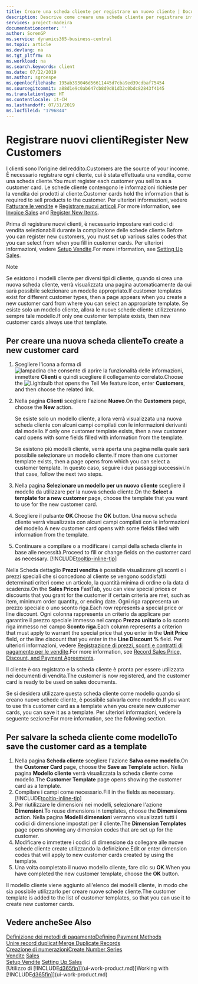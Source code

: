 ```yaml
---
title: Creare una scheda cliente per registrare un nuovo cliente | Documenti Microsoft
description: Descrive come creare una scheda cliente per registrare informazioni su ogni nuovo cliente a cui sono rivolte le vendite.
services: project-madeira
documentationcenter: ''
author: SorenGP
ms.service: dynamics365-business-central
ms.topic: article
ms.devlang: na
ms.tgt_pltfrm: na
ms.workload: na
ms.search.keywords: client
ms.date: 07/22/2019
ms.author: sgroespe
ms.openlocfilehash: 195ab393046d56611445d7cba9ed39cdbaf75454
ms.sourcegitcommit: a88d1e9c0ab647cb8d9d81d32c0bdc82843f4145
ms.translationtype: HT
ms.contentlocale: it-CH
ms.lasthandoff: 07/31/2019
ms.locfileid: "1796844"
---
```

# <a name="register-new-customers"></a><span data-ttu-id="4c255-103">Registrare nuovi clienti</span><span class="sxs-lookup"><span data-stu-id="4c255-103">Register New Customers</span></span>
<span data-ttu-id="4c255-104">I clienti sono l'origine del reddito.</span><span class="sxs-lookup"><span data-stu-id="4c255-104">Customers are the source of your income.</span></span> <span data-ttu-id="4c255-105">È necessario registrare ogni cliente, cui è stata effettuata una vendita, come una scheda cliente.</span><span class="sxs-lookup"><span data-stu-id="4c255-105">You must register each customer you sell to as a customer card.</span></span> <span data-ttu-id="4c255-106">Le schede cliente contengono le informazioni richieste per la vendita dei prodotti al cliente.</span><span class="sxs-lookup"><span data-stu-id="4c255-106">Customer cards hold the information that is required to sell products to the customer.</span></span> <span data-ttu-id="4c255-107">Per ulteriori informazioni, vedere [Fatturare le vendite](sales-how-invoice-sales.md) e [Registrare nuovi articoli](inventory-how-register-new-items.md).</span><span class="sxs-lookup"><span data-stu-id="4c255-107">For more information, see [Invoice Sales](sales-how-invoice-sales.md) and [Register New Items](inventory-how-register-new-items.md).</span></span>  

<span data-ttu-id="4c255-108">Prima di registrare nuovi clienti, è necessario impostare vari codici di vendita selezionabili durante la compilazione delle schede cliente.</span><span class="sxs-lookup"><span data-stu-id="4c255-108">Before you can register new customers, you must set up various sales codes that you can select from when you fill in customer cards.</span></span> <span data-ttu-id="4c255-109">Per ulteriori informazioni, vedere [Setup Vendite](sales-setup-sales.md).</span><span class="sxs-lookup"><span data-stu-id="4c255-109">For more information, see [Setting Up Sales](sales-setup-sales.md).</span></span>

> [!NOTE]  
>   <span data-ttu-id="4c255-110">Se esistono i modelli cliente per diversi tipi di cliente, quando si crea una nuova scheda cliente, verrà visualizzata una pagina automaticamente da cui sarà possibile selezionare un modello appropriato.</span><span class="sxs-lookup"><span data-stu-id="4c255-110">If customer templates exist for different customer types, then a page appears when you create a new customer card from where you can select an appropriate template.</span></span> <span data-ttu-id="4c255-111">Se esiste solo un modello cliente, allora le nuove schede cliente utilizzeranno sempre tale modello.</span><span class="sxs-lookup"><span data-stu-id="4c255-111">If only one customer template exists, then new customer cards always use that template.</span></span>

## <a name="to-create-a-new-customer-card"></a><span data-ttu-id="4c255-112">Per creare una nuova scheda cliente</span><span class="sxs-lookup"><span data-stu-id="4c255-112">To create a new customer card</span></span>
1. <span data-ttu-id="4c255-113">Scegliere l'icona a forma di ![lampadina che consente di aprire la funzionalità delle informazioni](media/ui-search/search_small.png "Informazioni sull'operazione che si desidera eseguire"), immettere **Clienti** e quindi scegliere il collegamento correlato.</span><span class="sxs-lookup"><span data-stu-id="4c255-113">Choose the ![Lightbulb that opens the Tell Me feature](media/ui-search/search_small.png "Tell me what you want to do") icon, enter **Customers**, and then choose the related link.</span></span>  
2. <span data-ttu-id="4c255-114">Nella pagina **Clienti** scegliere l'azione **Nuovo**.</span><span class="sxs-lookup"><span data-stu-id="4c255-114">On the **Customers** page, choose the **New** action.</span></span>

    <span data-ttu-id="4c255-115">Se esiste solo un modello cliente, allora verrà visualizzata una nuova scheda cliente con alcuni campi compilati con le informazioni derivanti dal modello.</span><span class="sxs-lookup"><span data-stu-id="4c255-115">If only one customer template exists, then a new customer card opens with some fields filled with information from the template.</span></span>

    <span data-ttu-id="4c255-116">Se esistono più modelli cliente, verrà aperta una pagina nella quale sarà possibile selezionare un modello cliente.</span><span class="sxs-lookup"><span data-stu-id="4c255-116">If more than one customer template exists, then a page opens from which you can select a customer template.</span></span> <span data-ttu-id="4c255-117">In questo caso, seguire i due passaggi successivi.</span><span class="sxs-lookup"><span data-stu-id="4c255-117">In that case, follow the next two steps.</span></span>
3. <span data-ttu-id="4c255-118">Nella pagina **Selezionare un modello per un nuovo cliente** scegliere il modello da utilizzare per la nuova scheda cliente.</span><span class="sxs-lookup"><span data-stu-id="4c255-118">On the **Select a template for a new customer** page, choose the template that you want to use for the new customer card.</span></span>
4. <span data-ttu-id="4c255-119">Scegliere il pulsante **OK**.</span><span class="sxs-lookup"><span data-stu-id="4c255-119">Choose the **OK** button.</span></span> <span data-ttu-id="4c255-120">Una nuova scheda cliente verrà visualizzata con alcuni campi compilati con le informazioni del modello.</span><span class="sxs-lookup"><span data-stu-id="4c255-120">A new customer card opens with some fields filled with information from the template.</span></span>  
5. <span data-ttu-id="4c255-121">Continuare a compilare o a modificare i campi della scheda cliente in base alle necessità.</span><span class="sxs-lookup"><span data-stu-id="4c255-121">Proceed to fill or change fields on the customer card as necessary.</span></span> [!INCLUDE[tooltip-inline-tip](includes/tooltip-inline-tip_md.md)]

<span data-ttu-id="4c255-122">Nella Scheda dettaglio **Prezzi vendita** è possibile visualizzare gli sconti o i prezzi speciali che si concedono al cliente se vengono soddisfatti determinati criteri come un articolo, la quantità minima di ordine o la data di scadenza.</span><span class="sxs-lookup"><span data-stu-id="4c255-122">On the **Sales Prices** FastTab, you can view special prices or discounts that you grant for the customer if certain criteria are met, such as item, minimum order quantity, or ending date.</span></span> <span data-ttu-id="4c255-123">Ogni riga rappresenta un prezzo speciale o uno sconto riga.</span><span class="sxs-lookup"><span data-stu-id="4c255-123">Each row represents a special price or line discount.</span></span> <span data-ttu-id="4c255-124">Ogni colonna rappresenta un criterio da applicare per garantire il prezzo speciale immesso nel campo **Prezzo unitario** o lo sconto riga immesso nel campo **Sconto riga**.</span><span class="sxs-lookup"><span data-stu-id="4c255-124">Each column represents a criterion that must apply to warrant the special price that you enter in the **Unit Price** field, or the line discount that you enter in the **Line Discount %** field.</span></span> <span data-ttu-id="4c255-125">Per ulteriori informazioni, vedere [Registrazione di prezzi, sconti e contratti di pagamento per le vendite](sales-how-record-sales-price-discount-payment-agreements.md).</span><span class="sxs-lookup"><span data-stu-id="4c255-125">For more information, see [Record Sales Price, Discount, and Payment Agreements](sales-how-record-sales-price-discount-payment-agreements.md).</span></span>

<span data-ttu-id="4c255-126">Il cliente è ora registrato e la scheda cliente è pronta per essere utilizzata nei documenti di vendita.</span><span class="sxs-lookup"><span data-stu-id="4c255-126">The customer is now registered, and the customer card is ready to be used on sales documents.</span></span>

<span data-ttu-id="4c255-127">Se si desidera utilizzare questa scheda cliente come modello quando si creano nuove schede cliente, è possibile salvarla come modello.</span><span class="sxs-lookup"><span data-stu-id="4c255-127">If you want to use this customer card as a template when you create new customer cards, you can save it as a template.</span></span> <span data-ttu-id="4c255-128">Per ulteriori informazioni, vedere la seguente sezione:</span><span class="sxs-lookup"><span data-stu-id="4c255-128">For more information, see the following section.</span></span>

## <a name="to-save-the-customer-card-as-a-template"></a><span data-ttu-id="4c255-129">Per salvare la scheda cliente come modello</span><span class="sxs-lookup"><span data-stu-id="4c255-129">To save the customer card as a template</span></span>
1. <span data-ttu-id="4c255-130">Nella pagina **Scheda cliente** scegliere l'azione **Salva come modello**.</span><span class="sxs-lookup"><span data-stu-id="4c255-130">On the **Customer Card** page, choose the **Save as Template** action.</span></span> <span data-ttu-id="4c255-131">Nella pagina **Modello cliente** verrà visualizzata la scheda cliente come modello.</span><span class="sxs-lookup"><span data-stu-id="4c255-131">The **Customer Template** page opens showing the customer card as a template.</span></span>
2. <span data-ttu-id="4c255-132">Compilare i campi come necessario.</span><span class="sxs-lookup"><span data-stu-id="4c255-132">Fill in the fields as necessary.</span></span> [!INCLUDE[tooltip-inline-tip](includes/tooltip-inline-tip_md.md)]
3. <span data-ttu-id="4c255-133">Per riutilizzare le dimensioni nei modelli, selezionare l'azione **Dimensioni**.</span><span class="sxs-lookup"><span data-stu-id="4c255-133">To reuse dimensions in templates, choose the **Dimensions** action.</span></span> <span data-ttu-id="4c255-134">Nella pagina **Modelli dimensioni** verranno visualizzati tutti i codici di dimensione impostati per il cliente.</span><span class="sxs-lookup"><span data-stu-id="4c255-134">The **Dimension Templates** page opens showing any dimension codes that are set up for the customer.</span></span>
4. <span data-ttu-id="4c255-135">Modificare o immettere i codici di dimensione da collegare alle nuove schede cliente create utilizzando la definizione.</span><span class="sxs-lookup"><span data-stu-id="4c255-135">Edit or enter dimension codes that will apply to new customer cards created by using the template.</span></span>  
5. <span data-ttu-id="4c255-136">Una volta completato il nuovo modello cliente, fare clic su **OK**.</span><span class="sxs-lookup"><span data-stu-id="4c255-136">When you have completed the new customer template, choose the **OK** button.</span></span>

<span data-ttu-id="4c255-137">Il modello cliente viene aggiunto all'elenco dei modelli cliente, in modo che sia possibile utilizzarlo per creare nuove schede cliente.</span><span class="sxs-lookup"><span data-stu-id="4c255-137">The customer template is added to the list of customer templates, so that you can use it to create new customer cards.</span></span>

## <a name="see-also"></a><span data-ttu-id="4c255-138">Vedere anche</span><span class="sxs-lookup"><span data-stu-id="4c255-138">See Also</span></span>
[<span data-ttu-id="4c255-139">Definizione dei metodi di pagamento</span><span class="sxs-lookup"><span data-stu-id="4c255-139">Defining Payment Methods</span></span>](finance-payment-methods.md)  
[<span data-ttu-id="4c255-140">Unire record duplicati</span><span class="sxs-lookup"><span data-stu-id="4c255-140">Merge Duplicate Records</span></span>](sales-how-merge-duplicate-records.md)  
[<span data-ttu-id="4c255-141">Creazione di numerazioni</span><span class="sxs-lookup"><span data-stu-id="4c255-141">Create Number Series</span></span>](ui-create-number-series.md)  
<span data-ttu-id="4c255-142">[Vendite](sales-manage-sales.md)  </span><span class="sxs-lookup"><span data-stu-id="4c255-142">[Sales](sales-manage-sales.md)  </span></span>  
<span data-ttu-id="4c255-143">[Setup Vendite](sales-setup-sales.md)  </span><span class="sxs-lookup"><span data-stu-id="4c255-143">[Setting Up Sales](sales-setup-sales.md)  </span></span>  
<span data-ttu-id="4c255-144">[Utilizzo di [!INCLUDE[d365fin](includes/d365fin_md.md)]](ui-work-product.md)</span><span class="sxs-lookup"><span data-stu-id="4c255-144">[Working with [!INCLUDE[d365fin](includes/d365fin_md.md)]](ui-work-product.md)</span></span>

